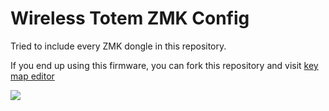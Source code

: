 <h1>Wireless Totem ZMK Config</h1>

Tried to include every ZMK dongle in this repository.

If you end up using this firmware, you can fork this repository and visit [key map editor](https://nickcoutsos.github.io/keymap-editor/)

<img src="https://raw.githubusercontent.com/karuetech/Totem-ZMK-Wireless-Firmware/bf551d05cbb7dbbcb7ba3f47e92db24be0b34730/keymap-drawer/totem.svg">

